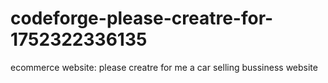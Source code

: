 # codeforge-please-creatre-for-1752322336135
ecommerce website: please creatre for me a car selling bussiness website
